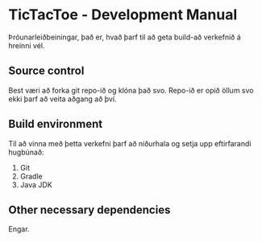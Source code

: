 # TicTacToe - Development Manual

Þróunarleiðbeiningar, það er, hvað þarf til að geta build-að verkefnið á hreinni vél.

## Source control

Best væri að forka git repo-ið og klóna það svo. Repo-ið er opið öllum svo ekki þarf að veita aðgang að því.

## Build environment

Til að vinna með þetta verkefni þarf að niðurhala og setja upp eftirfarandi hugbúnað:
1. Git
2. Gradle
3. Java JDK

## Other necessary dependencies

Engar.
